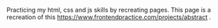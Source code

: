 Practicing my html, css and js skills by recreating pages. This page is a recreation of this https://www.frontendpractice.com/projects/abstract .
